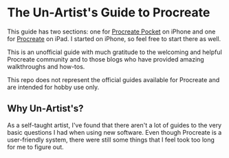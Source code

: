 # The Un-Artist's Guide to Procreate

This guide has two sections: one for [Procreate Pocket](https://procreate.com/pocket) on iPhone and one for [Procreate](https://procreate.com) on iPad. I started on iPhone, so feel free to start there as well.

This is an unofficial guide with much gratitude to the welcoming and helpful Procreate community and to those blogs who have provided amazing walkthroughs and how-tos.

This repo does not represent the official guides available for Procreate and are intended for hobby use only.

## Why Un-Artist's?

As a self-taught artist, I've found that there aren't a lot of guides to the very basic questions I had when using new software. Even though Procreate is a user-friendly system, there were still some things that I feel took too long for me to figure out.